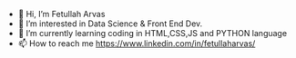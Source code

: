 - 👋 Hi, I’m Fetullah Arvas
- 👀 I’m interested in Data Science & Front End Dev.
- 🌱 I’m currently learning coding in HTML,CSS,JS and PYTHON language
- 📫 How to reach me https://www.linkedin.com/in/fetullaharvas/

<!---
fetullaharvas/fetullaharvas is a ✨ special ✨ repository because its `README.md` (this file) appears on your GitHub profile.
You can click the Preview link to take a look at your changes.
--->
